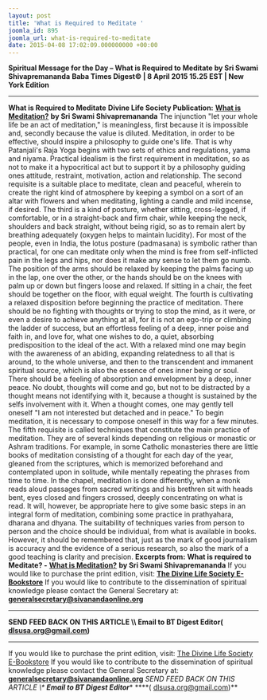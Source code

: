 ```yaml
---
layout: post
title: 'What is Required to Meditate '
joomla_id: 895
joomla_url: what-is-required-to-meditate
date: 2015-04-08 17:02:09.000000000 +00:00
---
```

**Spiritual Message for the Day – What is Required to Meditate by Sri Swami Shivapremananda**
**Baba Times Digest© | 8 April 2015 15.25 EST | New York Edition**
* * *
**What is Required to Meditate**
**Divine Life Society Publication:** [**What is Meditation?**](http://www.dlshq.org/messages/medguide.htm#require) **by Sri Swami Shivapremananda**
The injunction "let your whole life be an act of meditation," is meaningless, first because it is impossible and, secondly because the value is diluted. Meditation, in order to be effective, should inspire a philosophy to guide one's life. That is why Patanjali's Raja Yoga begins with two sets of ethics and regulations, yama and niyama. Practical idealism is the first requirement in meditation, so as not to make it a hypocritical act but to support it by a philosophy guiding ones attitude, restraint, motivation, action and relationship.
The second requisite is a suitable place to meditate, clean and peaceful, wherein to create the right kind of atmosphere by keeping a symbol on a sort of an altar with flowers and when meditating, lighting a candle and mild incense, if desired.
The third is a kind of posture, whether sitting, cross-legged, if comfortable, or in a straight-back and firm chair, while keeping the neck, shoulders and back straight, without being rigid, so as to remain alert by breathing adequately (oxygen helps to maintain lucidity). For most of the people, even in India, the lotus posture (padmasana) is symbolic rather than practical, for one can meditate only when the mind is free from self-inflicted pain in the legs and hips, nor does it make any sense to let them go numb. The position of the arms should be relaxed by keeping the palms facing up in the lap, one over the other, or the hands should be on the knees with palm up or down but fingers loose and relaxed. If sitting in a chair, the feet should be together on the floor, with equal weight.
The fourth is cultivating a relaxed disposition before beginning the practice of meditation. There should be no fighting with thoughts or trying to stop the mind, as it were, or even a desire to achieve anything at all, for it is not an ego-trip or climbing the ladder of success, but an effortless feeling of a deep, inner poise and faith in, and love for, what one wishes to do, a quiet, absorbing predisposition to the ideal of the act.
With a relaxed mind one may begin with the awareness of an abiding, expanding relatedness to all that is around, to the whole universe, and then to the transcendent and immanent spiritual source, which is also the essence of ones inner being or soul. There should be a feeling of absorption and envelopment by a deep, inner peace. No doubt, thoughts will come and go, but not to be distracted by a thought means not identifying with it, because a thought is sustained by the selfs involvement with it. When a thought comes, one may gently tell oneself "I am not interested but detached and in peace." To begin meditation, it is necessary to compose oneself in this way for a few minutes.
The fifth requisite is called techniques that constitute the main practice of meditation. They are of several kinds depending on religious or monastic or Ashram traditions. For example, in some Catholic monasteries there are little books of meditation consisting of a thought for each day of the year, gleaned from the scriptures, which is memorized beforehand and contemplated upon in solitude, while mentally repeating the phrases from time to time. In the chapel, meditation is done differently, when a monk reads aloud passages from sacred writings and his brethren sit with heads bent, eyes closed and fingers crossed, deeply concentrating on what is read.
It will, however, be appropriate here to give some basic steps in an integral form of meditation, combining some practice in prathyahara, dharana and dhyana. The suitability of techniques varies from person to person and the choice should be individual, from what is available in books. However, it should be remembered that, just as the mark of good journalism is accuracy and the evidence of a serious research, so also the mark of a good teaching is clarity and precision.
**Excerpts from:**  **What is required to Meditate? -** [**What is Meditation?**](http://www.dlshq.org/messages/medguide.htm#require) **by Sri Swami Shivapremananda**
If you would like to purchase the print edition, visit: **[The Divine Life Society E-Bookstore](http://www.dlshq.org/download/download.htm)**
If you would like to contribute to the dissemination of spiritual knowledge please contact the General Secretary at: [](mailto:%20%3Cscript%20type=%27text/javascript%27%3E%20%3C%21--%20var%20prefix%20=%20%27ma%27%20+%20%27il%27%20+%20%27to%27;%20var%20path%20=%20%27hr%27%20+%20%27ef%27%20+%20%27=%27;%20var%20addy57016%20=%20%27generalsecretary%27%20+%20%27@%27;%20addy57016%20=%20addy57016%20+%20%27sivanandaonline%27%20+%20%27.%27%20+%20%27org%27;%20document.write%28%27%3Ca%20%27%20+%20path%20+%20%27%5C%27%27%20+%20prefix%20+%20%27:%27%20+%20addy57016%20+%20%27%5C%27%3E%27%29;%20document.write%28addy57016%29;%20document.write%28%27%3C%5C/a%3E%27%29;%20//--%3E%5Cn%20%3C/script%3E%3Cscript%20type=%27text/javascript%27%3E%20%3C%21--%20document.write%28%27%3Cspan%20style=%5C%27display:%20none;%5C%27%3E%27%29;%20//--%3E%20%3C/script%3EThis%20email%20address%20is%20being%20protected%20from%20spambots.%20You%20need%20JavaScript%20enabled%20to%20view%20it.%20%3Cscript%20type=%27text/javascript%27%3E%20%3C%21--%20document.write%28%27%3C/%27%29;%20document.write%28%27span%3E%27%29;%20//--%3E%20%3C/script%3E?subject=Contribution%20to%20Dissemination%20of%20Spiritual%20Knowledge) **generalsecretary@sivanandaonline.org**
****
**SEND FEED BACK ON THIS ARTICLE \\\ Email to BT Digest Editor[](mailto:%20%3Cscript%20type=%27text/javascript%27%3E%20%3C%21--%20var%20prefix%20=%20%27ma%27%20+%20%27il%27%20+%20%27to%27;%20var%20path%20=%20%27hr%27%20+%20%27ef%27%20+%20%27=%27;%20var%20addy72654%20=%20%27dlsusa.org%27%20+%20%27@%27;%20addy72654%20=%20addy72654%20+%20%27gmail%27%20+%20%27.%27%20+%20%27com%27;%20document.write%28%27%3Ca%20%27%20+%20path%20+%20%27%5C%27%27%20+%20prefix%20+%20%27:%27%20+%20addy72654%20+%20%27%5C%27%3E%27%29;%20document.write%28addy72654%29;%20document.write%28%27%3C%5C/a%3E%27%29;%20//--%3E%5Cn%20%3C/script%3E%3Cscript%20type=%27text/javascript%27%3E%20%3C%21--%20document.write%28%27%3Cspan%20style=%5C%27display:%20none;%5C%27%3E%27%29;%20//--%3E%20%3C/script%3EThis%20email%20address%20is%20being%20protected%20from%20spambots.%20You%20need%20JavaScript%20enabled%20to%20view%20it.%20%3Cscript%20type=%27text/javascript%27%3E%20%3C%21--%20document.write%28%27%3C/%27%29;%20document.write%28%27span%3E%27%29;%20//--%3E%20%3C/script%3E?subject=DLS%20Posts)( [dlsusa.org@gmail.com](mailto:dlsusa.org@gmail.com))**
* * *
  
If you would like to purchase the print edition, visit: [The Divine Life Society E-Bookstore](http://www.dlshq.org/download/download.htm)
If you would like to contribute to the dissemination of spiritual knowledge please contact the General Secretary at: **[generalsecretary@sivanandaonline.org](mailto:generalsecretary@sivanandaonline.org)**
**SEND FEED BACK ON THIS ARTICLE \\\**  **Email to BT Digest Editor**** [](mailto:%20%3Cscript%20type=%27text/javascript%27%3E%20%3C%21--%20var%20prefix%20=%20%27ma%27%20+%20%27il%27%20+%20%27to%27;%20var%20path%20=%20%27hr%27%20+%20%27ef%27%20+%20%27=%27;%20var%20addy72654%20=%20%27dlsusa.org%27%20+%20%27@%27;%20addy72654%20=%20addy72654%20+%20%27gmail%27%20+%20%27.%27%20+%20%27com%27;%20document.write%28%27%3Ca%20%27%20+%20path%20+%20%27%5C%27%27%20+%20prefix%20+%20%27:%27%20+%20addy72654%20+%20%27%5C%27%3E%27%29;%20document.write%28addy72654%29;%20document.write%28%27%3C%5C/a%3E%27%29;%20//--%3E%5Cn%20%3C/script%3E%3Cscript%20type=%27text/javascript%27%3E%20%3C%21--%20document.write%28%27%3Cspan%20style=%5C%27display:%20none;%5C%27%3E%27%29;%20//--%3E%20%3C/script%3EThis%20email%20address%20is%20being%20protected%20from%20spambots.%20You%20need%20JavaScript%20enabled%20to%20view%20it.%20%3Cscript%20type=%27text/javascript%27%3E%20%3C%21--%20document.write%28%27%3C/%27%29;%20document.write%28%27span%3E%27%29;%20//--%3E%20%3C/script%3E?subject=DLS%20Posts)****( [dlsusa.org@gmail.com](mailto:dlsusa.org@gmail.com))**  
